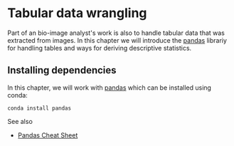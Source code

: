 # Tabular data wrangling

Part of an bio-image analyst's work is also to handle tabular data that was extracted from images. In this chapter we will introduce the [pandas](https://pandas.pydata.org/) librariy for handling tables and ways for deriving descriptive statistics. 

## Installing dependencies

In this chapter, we will work with [pandas](https://pandas.pydata.org/) which can be installed using conda:
```
conda install pandas
```

See also
* [Pandas Cheat Sheet](https://pandas.pydata.org/Pandas_Cheat_Sheet.pdf)